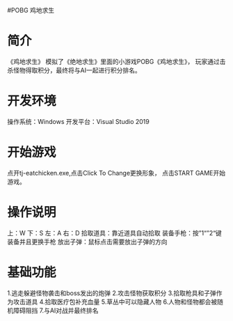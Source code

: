 #POBG
鸡地求生

简介
=====================
《鸡地求生》
模拟了《绝地求生》里面的小游戏POBG《鸡地求生》，
玩家通过击杀怪物得取积分，最终将与AI一起进行积分排名。

开发环境
=====================
操作系统：Windows
开发平台：Visual Studio 2019

开始游戏
=====================
点开tj-eatchicken.exe,点击Click To Change更换形象，
点击START GAME开始游戏。

操作说明
=====================
上：W
下：S
左：A
右：D
拾取道具：靠近道具自动拾取
装备手枪：按”1“”2“键装备并且更换手枪
放出子弹：鼠标点击需要放出子弹的方向

基础功能
======================
1.逃走躲避怪物袭击和boss发出的炮弹
2.攻击怪物获取积分
3.拾取枪具和子弹作为攻击道具
4.拾取医疗包补充血量
5.草丛中可以隐藏人物
6.人物和怪物都会被随机障碍阻挡
7.与AI对战并最终排名

